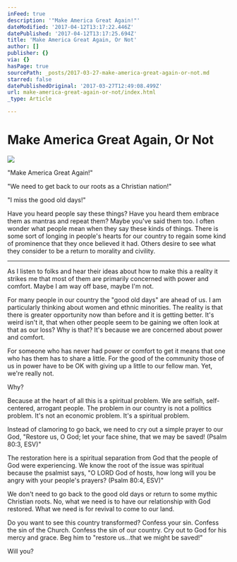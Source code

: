 ```yaml
---
inFeed: true
description: '"Make America Great Again!"'
dateModified: '2017-04-12T13:17:22.446Z'
datePublished: '2017-04-12T13:17:25.694Z'
title: 'Make America Great Again, Or Not'
author: []
publisher: {}
via: {}
hasPage: true
sourcePath: _posts/2017-03-27-make-america-great-again-or-not.md
starred: false
datePublishedOriginal: '2017-03-27T12:49:08.499Z'
url: make-america-great-again-or-not/index.html
_type: Article

---
```

# Make America Great Again, Or Not
![](https://the-grid-user-content.s3-us-west-2.amazonaws.com/700c5d82-c8ab-4e6a-8986-a34dd77e6a31.jpg)

"Make America Great Again!"

"We need to get back to our roots as a Christian nation!"

"I miss the good old days!"

Have you heard people say these things? Have you heard them embrace them as mantras and repeat them? Maybe you've said them too. I often wonder what people mean when they say these kinds of things. There is some sort of longing in people's hearts for our country to regain some kind of prominence that they once believed it had. Others desire to see what they consider to be a return to morality and civility.

---

As I listen to folks and hear their ideas about how to make this a reality it strikes me that most of them are primarily concerned with power and comfort. Maybe I am way off base, maybe I'm not.

For many people in our country the "good old days" are ahead of us. I am particularly thinking about women and ethnic minorities. The reality is that there is greater opportunity now than before and it is getting better. It's weird isn't it, that when other people seem to be gaining we often look at that as our loss? Why is that? It's because we are concerned about power and comfort.

For someone who has never had power or comfort to get it means that one who has them has to share a little. For the good of the community those of us in power have to be OK with giving up a little to our fellow man. Yet, we're really not.

Why?

Because at the heart of all this is a spiritual problem. We are selfish, self-centered, arrogant people. The problem in our country is not a politics problem. It's not an economic problem. It's a spiritual problem.

Instead of clamoring to go back, we need to cry out a simple prayer to our God, "Restore us, O God; let your face shine, that we may be saved! (Psalm 80:3, ESV)"

The restoration here is a spiritual separation from God that the people of God were experiencing. We know the root of the issue was spiritual because the psalmist says, "O LORD God of hosts, how long will you be angry with your people's prayers? (Psalm 80:4, ESV)"

We don't need to go back to the good old days or return to some mythic Christian roots. No, what we need is to have our relationship with God restored. What we need is for revival to come to our land.

Do you want to see this country transformed? Confess your sin. Confess the sin of the Church. Confess the sin of our country. Cry out to God for his mercy and grace. Beg him to "restore us...that we might be saved!"

Will you?